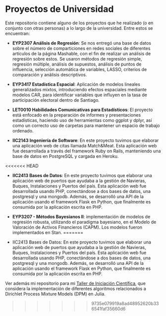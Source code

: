# Proyectos de Universidad

Este repositorio contiene alguno de los proyectos que he realizado (o en conjunto con otras personas) a lo largo de la universidad. Entre estos se encuentran:

- **EYP2307 Análisis de Regresión**: Se nos entregó una base de datos sobre el número de comparticiones en redes sociales de diferentes artículos de la página Mashable, con el fin de realizar un análisis de regresión sobre estos. Se usaron métodos de regresión simple, regresión múltiple, análisis de supuestos, análisis de puntos de influencia, selección automática de variables, LASSO, criterios de comparación y análisis descriptivos.

- **EYP3417 Estadística Espacial**: Aplicación de modelos lineales generalizados mixtos, introduciendo efectos espaciales mediante modelos CAR, para identificar variables que influyen en la tasa de participación electoral dentro de Santiago.

- **LET0010 Habilidades Comunicativas para Estadísticos**: El proyecto está enfocado en la preparación de informes y presentaciones estadísticas, haciendo uso de herramientas como ggplot y dplyr, así como un correcto uso de carpetas para mantener un espacio de trabajo ordenado.

- **IIC2143 Ingeniería de Software**: En este proyecto tuvimos que elaborar una aplicación web de citas llamada Match&Meat. Esta aplicación web fue desarrollada a través del framework Ruby on Rails, manteniendo una base de datos en PostgreSQL y cargada en Heroku.

<<<<<<< HEAD
- **IIC2413 Bases de Datos**: En este proyecto tuvimos que elaborar una aplicación web de puertos que ayudaba a la gestión de Navieras, Buques, Instalaciones y Puertos del país. Esta aplicación web fue desarrollada usando PHP, conectándose a dos bases de datos, una postgresql y una mongodb. Además, se desarrolló una API de la aplicación usando el framework Flask en Python, que finalmente es consumida por la aplicación escrita en PHP.

- **EYP3207 - Métodos Bayesianos II**: implementación de modelos de regresión robusta, utilizando el paradigma bayesiano, en el Modelo de Valoración de Activos Financieros (CAPM). Los modelos fueron implementados en Stan.
=======
- IIC2413 Bases de Datos: En este proyecto tuvimos que elaborar una aplicación web de puertos que ayudaba a la gestión de Navieras, Buques, Instalaciones y Puertos del país. Esta aplicación web fue desarrollada usando PHP, conectándose a dos bases de datos, una postgresql y una mongodb. Además, se desarrolló una API de la aplicación usando el framework Flask en Python, que finalmente es consumida por la aplicación escrita en PHP.

Ver además mi repositorio para mi [Taller de Iniciación Científica](https://github.com/edovtp/MAT2095-TIC), que considera la implementación de diferentes algoritmos relacionados a Dirichlet Process Mixture Models (DPM) en Julia.
>>>>>>> 9735e079919a8ad48952620b336541faf35660d6
